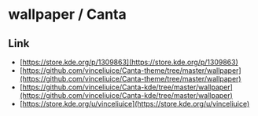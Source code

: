 

# wallpaper / Canta


## Link

* [https://store.kde.org/p/1309863](https://store.kde.org/p/1309863)
* [https://github.com/vinceliuice/Canta-theme/tree/master/wallpaper](https://github.com/vinceliuice/Canta-theme/tree/master/wallpaper)
* [https://github.com/vinceliuice/Canta-kde/tree/master/wallpaper](https://github.com/vinceliuice/Canta-kde/tree/master/wallpaper)
* [https://store.kde.org/u/vinceliuice](https://store.kde.org/u/vinceliuice)
